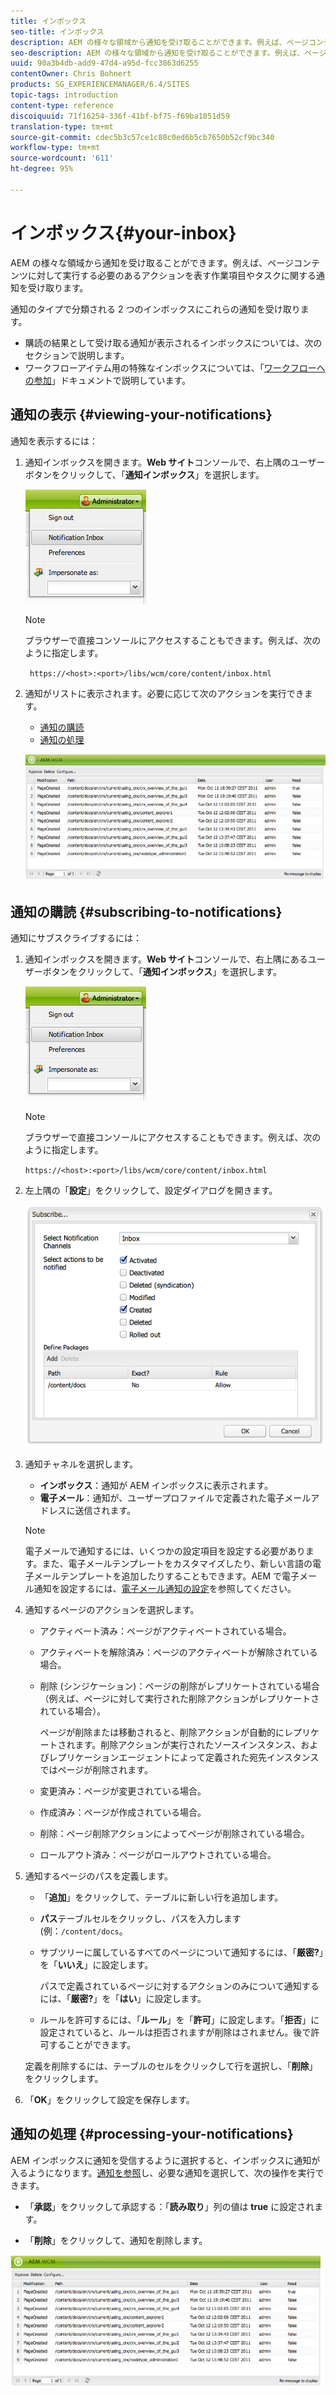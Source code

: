 ```yaml
---
title: インボックス
seo-title: インボックス
description: AEM の様々な領域から通知を受け取ることができます。例えば、ページコンテンツに対して実行する必要のあるアクションを表す作業項目やタスクに関する通知を受け取ります。
seo-description: AEM の様々な領域から通知を受け取ることができます。例えば、ページコンテンツに対して実行する必要のあるアクションを表す作業項目やタスクに関する通知を受け取ります。
uuid: 90a3b4db-add9-47d4-a95d-fcc3863d6255
contentOwner: Chris Bohnert
products: SG_EXPERIENCEMANAGER/6.4/SITES
topic-tags: introduction
content-type: reference
discoiquuid: 71f16254-336f-41bf-bf75-f69ba1051d59
translation-type: tm+mt
source-git-commit: cdec5b3c57ce1c80c0ed6b5cb7650b52cf9bc340
workflow-type: tm+mt
source-wordcount: '611'
ht-degree: 95%

---
```



# インボックス{#your-inbox}

AEM の様々な領域から通知を受け取ることができます。例えば、ページコンテンツに対して実行する必要のあるアクションを表す作業項目やタスクに関する通知を受け取ります。

通知のタイプで分類される 2 つのインボックスにこれらの通知を受け取ります。

* 購読の結果として受け取る通知が表示されるインボックスについては、次のセクションで説明します。
* ワークフローアイテム用の特殊なインボックスについては、「[ワークフローへの参加](/help/sites-classic-ui-authoring/classic-workflows-participating.md)」ドキュメントで説明しています。

## 通知の表示 {#viewing-your-notifications}

通知を表示するには：

1. 通知インボックスを開きます。**Web サイト**&#x200B;コンソールで、右上隅のユーザーボタンをクリックして、「**通知インボックス**」を選択します。

   ![screen_shot_2012-02-08at105226am](assets/screen_shot_2012-02-08at105226am.png)

   >[!NOTE]
   >
   >ブラウザーで直接コンソールにアクセスすることもできます。例えば、次のように指定します。
   >
   >` https://<host>:<port>/libs/wcm/core/content/inbox.html`

1. 通知がリストに表示されます。必要に応じて次のアクションを実行できます。

   * [通知の購読](#subscribing-to-notifications)
   * [通知の処理](#processing-your-notifications)

   ![chlimage_1-8](assets/chlimage_1-8.jpeg)

## 通知の購読 {#subscribing-to-notifications}

通知にサブスクライブするには：

1. 通知インボックスを開きます。**Web サイト**&#x200B;コンソールで、右上隅にあるユーザーボタンをクリックして、「**通知インボックス**」を選択します。

   ![screen_shot_2012-02-08at105226am-1](assets/screen_shot_2012-02-08at105226am-1.png)

   >[!NOTE]
   >
   >ブラウザーで直接コンソールにアクセスすることもできます。例えば、次のように指定します。
   >
   >`https://<host>:<port>/libs/wcm/core/content/inbox.html`

1. 左上隅の「**設定**」をクリックして、設定ダイアログを開きます。

   ![screen_shot_2012-02-08at111056am](assets/screen_shot_2012-02-08at111056am.png)

1. 通知チャネルを選択します。

   * **インボックス**：通知が AEM インボックスに表示されます。
   * **電子メール**：通知が、ユーザープロファイルで定義された電子メールアドレスに送信されます。

   >[!NOTE]
   >
   >電子メールで通知するには、いくつかの設定項目を設定する必要があります。また、電子メールテンプレートをカスタマイズしたり、新しい言語の電子メールテンプレートを追加したりすることもできます。AEM で電子メール通知を設定するには、[電子メール通知の設定](/help/sites-administering/notification.md#configuringemailnotification)を参照してください。

1. 通知するページのアクションを選択します。

   * アクティベート済み：ページがアクティベートされている場合。
   * アクティベートを解除済み：ページのアクティベートが解除されている場合。
   * 削除 (シンジケーション)：ページの削除がレプリケートされている場合（例えば、ページに対して実行された削除アクションがレプリケートされている場合）。

      ページが削除または移動されると、削除アクションが自動的にレプリケートされます。削除アクションが実行されたソースインスタンス、およびレプリケーションエージェントによって定義された宛先インスタンスではページが削除されます。

   * 変更済み：ページが変更されている場合。
   * 作成済み：ページが作成されている場合。
   * 削除：ページ削除アクションによってページが削除されている場合。
   * ロールアウト済み：ページがロールアウトされている場合。

1. 通知するページのパスを定義します。

   * 「**追加**」をクリックして、テーブルに新しい行を追加します。
   * **パス**&#x200B;テーブルセルをクリックし、パスを入力します(例：`/content/docs`。
   * サブツリーに属しているすべてのページについて通知するには、「**厳密?**」を「**いいえ**」に設定します。

      パスで定義されているページに対するアクションのみについて通知するには、「**厳密?**」を「**はい**」に設定します。

   * ルールを許可するには、「**ルール**」を「**許可**」に設定します。「**拒否**」に設定されていると、ルールは拒否されますが削除はされません。後で許可することができます。

   定義を削除するには、テーブルのセルをクリックして行を選択し、「**削除**」をクリックします。

1. 「**OK**」をクリックして設定を保存します。

## 通知の処理  {#processing-your-notifications}

AEM インボックスに通知を受信するように選択すると、インボックスに通知が入るようになります。[通知を参照](#viewing-your-notifications)し、必要な通知を選択して、次の操作を実行できます。

* 「**承認**」をクリックして承認する：「**読み取り**」列の値は **true** に設定されます。

* 「**削除**」をクリックして、通知を削除します。

![chlimage_1-9](assets/chlimage_1-9.jpeg)

